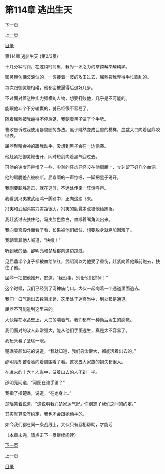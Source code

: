 <h1>第114章   逃出生天</h1>
            <div><p><a href="./0341_%E7%AC%AC114%E7%AB%A0_%E9%80%83%E5%87%BA%E7%94%9F%E5%A4%A9.md">下一页</a></p><p><a href="./0339_%E7%AC%AC114%E7%AB%A0_%E9%80%83%E5%87%BA%E7%94%9F%E5%A4%A9.md">上一页</a></p><p><a href="../">目录</a></p></div>
            <div><p>第114章   逃出生天 (第2/3页)</p><p>十几分钟时间。在这段时间里，我对一溪之力的掌控越来越纯熟。</p><p>御灵鞭仿佛波浪似的，一波接着一波的攻击过去，屈鼎被我弄得手忙脚乱的。</p><p>每次跟御灵鞭相碰，他都会被逼得后退好几步。</p><p>不过面对着这种实力强横的人物，想要打败他，几乎是不可能的。</p><p>能跟他斗个不分输赢的，就已经很不容易了。</p><p>随着屈鼎被我逼得不停后退，我朝着黑子做了个手势。</p><p>曹汐告诉过我使用暴兽圈的办法。黑子陡然变成巨兽的模样，血盆大口向着屈鼎咬过去。</p><p>屈鼎聚精会神的跟我动手，没想到黑子会在一边偷袭。</p><p>他赶紧把御灵鞭击开，同时短剑向着黑气迎过去。</p><p>可他的速度还是慢了一些，尖利的牙齿已经咬在他肩膀上，立刻留下好几个血洞。</p><p>他的肩膀差点被咬断。屈鼎啊的一声惊呼，一脚把黑子踢开。</p><p>我刚要趁胜追击，就在这时，不远处传来一阵惊呼声。</p><p>我看到冯夷被武绍鸿一脚踢中，正向这边飞来。</p><p>冯夷和武绍鸿实力差距很大，冯夷的肋骨差点被他给踢断。</p><p>我赶紧过去扶住他。冯夷脸色煞白，血顺着嘴角流出来。</p><p>我向着宫殿外面看了看，如果被他们缠住，想要脱身就更加困难了。</p><p>我朝着其他人喊道，“快撤！”</p><p>听到我的话，邵明亮和楚瑶都向这边跑过。</p><p>见屈鼎半个身子都被血给染红，武绍鸿以为他受了重伤，赶紧向着他跟前跑去，扶住了他。</p><p>屈鼎一把把他推开，怒道，“我没事，别让他们逃掉！”</p><p>这个时候，我们已经到了河神庙门口。大伙一起向着一个通道里面逃去。</p><p>我们一口气跑出去数百米远，这里处于迷宫当中，到处都是通道。</p><p>屈鼎不可能追到这里来的。</p><p>大伙靠在水晶壁上，大口的喘着气，我们都有一种劫后余生的感觉。</p><p>我们面对的敌人非常强大，能从他们手里逃生，真是太不容易了。</p><p>我扭头看了楚瑶一眼。</p><p>楚瑶笑颜如花的说道，“我就知道，我们的命很大，都能活着出去的。”</p><p>邵明亮却苦着脸向着周围看了看。这次五大家族的损失都很大。</p><p>在进来的十六个人当中，活着出去的人不到一半。</p><p>邵明亮问道，“河图在谁手里？”</p><p>我指了指楚瑶，说道，“在她身上。”</p><p>楚瑶笑着说道，“这说明我们楚家运气好。你别忘了我们之间的约定。”</p><p>其实就算没有约定，我也不会跟她动手的。</p><p>如今我们都在同一条战线上，大伙只有互相帮助，才能活</p><p>（本章未完，请点击下一页继续阅读）</p></div>
            <div><p><a href="./0341_%E7%AC%AC114%E7%AB%A0_%E9%80%83%E5%87%BA%E7%94%9F%E5%A4%A9.md">下一页</a></p><p><a href="./0339_%E7%AC%AC114%E7%AB%A0_%E9%80%83%E5%87%BA%E7%94%9F%E5%A4%A9.md">上一页</a></p><p><a href="../">目录</a></p></div>